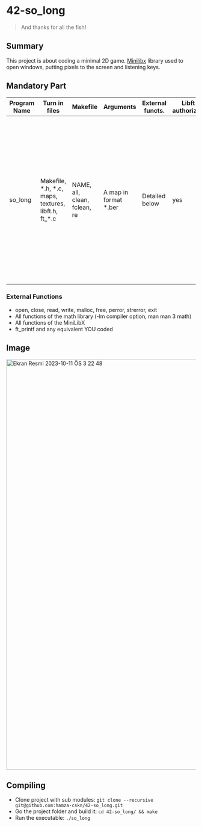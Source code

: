 # 42-so_long
> And thanks for all the fish!

## Summary
This project is about coding a minimal 2D game. [Minilibx](https://harm-smits.github.io/42docs/) library used to open windows, putting pixels to the screen and listening keys.

## Mandatory Part
| Program Name    | Turn in files | Makefile | Arguments | External functs. | Libft authorized | Description |
| -------- | ------- | ------- | -------- | ------- | ------- | ------- |
| so_long | Makefile, \*.h, \*.c, maps, textures, libft.h, ft_*.c | NAME, all, clean, fclean, re | A map in format *.ber | Detailed below | yes | You must create a basic 2D game in which a dolphin escapes Earth after eating some fish.  Instead of a dolphin, fish, and the Earth, you can use any character, any collectible and any place you want. |

### External Functions
* open, close, read, write, malloc, free, perror, strerror, exit
* All functions of the math library (-lm compiler option, man man 3 math)
* All functions of the MiniLibX
* ft_printf and any equivalent YOU coded

## Image
<img width="1090" alt="Ekran Resmi 2023-10-11 ÖS 3 22 48" src="https://github.com/hamza-cskn/42-so_long/assets/36128276/4e591b8b-bf90-4971-bab6-b335284cc525">

## Compiling
* Clone project with sub modules: `git clone --recursive git@github.com:hamza-cskn/42-so_long.git`
* Go the project folder and build it: `cd 42-so_long/ && make`
* Run the executable: `./so_long`
